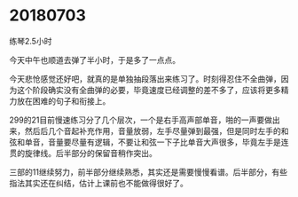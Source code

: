 # 20180703

练琴2.5小时

今天中午也顺道去弹了半小时，于是多了一点点。

今天悲怆感觉还好吧，就真的是单独抽段落出来练习了。时刻得忍住不全曲弹，因为这个阶段确实没有全曲弹的必要，毕竟速度已经调整的差不多了，应该将更多精力放在困难的句子和衔接上。

299的21目前慢速练习分了几个层次，一个是右手高声部单音，啪的一声要做出来，然后后几个音起补充作用，音量放弱，左手尽量弹到最强，但是同时左手的和弦和单音，音量要尽量有逻辑，不要让和弦一下子比单音大声很多，毕竟左手是连贯的旋律线。后半部分的保留音稍作突出。

三部的11继续努力，前半部分继续熟悉，其实还是需要慢慢看谱。后半部分，有些指法其实还在纠结，估计上课前也不能做得很好了。

